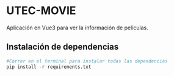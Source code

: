 # UTEC-MOVIE
Aplicación en Vue3 para ver la información de películas.
## Instalación de dependencias
```python
#Correr en el terminal para instalar todas las dependencias
pip install -r requirements.txt
